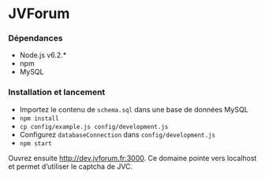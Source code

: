 # JVForum

### Dépendances

- Node.js v6.2.*
- npm
- MySQL

### Installation et lancement

* Importez le contenu de `schema.sql` dans une base de données MySQL
* `npm install`
* `cp config/example.js config/development.js`
* Configurez `databaseConnection` dans `config/development.js`
* `npm start`

Ouvrez ensuite <http://dev.jvforum.fr:3000>. Ce domaine pointe vers localhost et permet d’utiliser le captcha de JVC.
